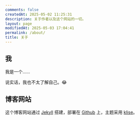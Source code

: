 ```yaml
---
comments: false
createdAt: 2025-05-02 11:25:31
description: 关于作者以及这个网站的一切。
layout: page
modifiedAt: 2025-05-03 17:04:41
permalink: /about/
title: 关于
---
```


## 我

我是一个……

说实话，我也不太了解自己。😂

## 博客网站

这个博客网站通过 [Jekyll](https://jekyllrb.com/) 搭建，部署在 [Github](https://github.com) 上，主题采用 [klise](https://github.com/piharpi/jekyll-klise)。
